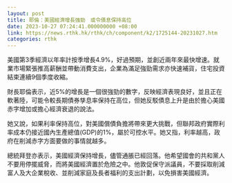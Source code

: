 ```yaml
---
layout: post
title: 耶倫：美國經濟增長強勁　或令債息保持高位
date: 2023-10-27 07:24:41.000000000 +08:00
link: https://news.rthk.hk/rthk/ch/component/k2/1725144-20231027.htm
categories: rthk
---
```


美國第3季經濟以年率計按季增長4.9%，好過預期，並創近兩年來最快增速。就業市場緊張推高薪酬並帶動消費支出，企業為滿足強勁需求亦快速補貨，住宅投資結束連續9個季度收縮。

財長耶倫表示，近5%的增長是一個很強勁的數字，反映經濟表現良好，並且正在軟著陸，可能令較長期債券孳息率保持在高位，但她反駁債息上升是由於擔心美國赤字增加或擔心經濟衰退的說法。

她又說，如果利率保持高位，對美國償債負擔將帶來更大挑戰，但聯邦政府實際利率成本仍接近國內生產總值(GDP)的1%，屬於可控水平。她又指，利率越高，政府在削減赤字方面要做的事情就越多。

總統拜登亦表示，美國經濟保持增長，儘管通脹已經回落。他希望國會的共和黨人不要用停擺威脅，而將美國經濟置於危險之中。他敦促保守派議員，不要採取削減富人及大企業稅收、並削減家庭及長者福利的支出計劃，以免損害美國經濟。
